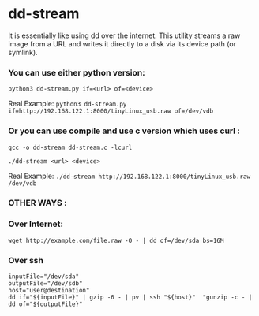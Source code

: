 # dd-stream
It is essentially like using dd over the internet. This utility streams a raw image from a URL and writes it directly to a disk via its device path (or symlink).

### You can use either python version:
`python3 dd-stream.py if=<url> of=<device>`

Real Example:
`python3 dd-stream.py if=http://192.168.122.1:8000/tinyLinux_usb.raw of=/dev/vdb`

### Or you can use compile and use c version which uses curl : 

`gcc -o dd-stream dd-stream.c -lcurl`

`./dd-stream <url> <device>`

Real Example:
`./dd-stream http://192.168.122.1:8000/tinyLinux_usb.raw /dev/vdb`


### OTHER WAYS : 

### Over Internet: 
`wget http://example.com/file.raw -O - | dd of=/dev/sda bs=16M`

### Over ssh
```
inputFile="/dev/sda"
outputFile="/dev/sdb"
host="user@destination"
dd if="${inputFile}" | gzip -6 - | pv | ssh "${host}"  "gunzip -c - | dd of="${outputFile}"
```
